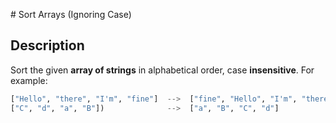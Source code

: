 # Sort Arrays (Ignoring Case)

## Description

Sort the given **array of strings** in alphabetical order, case **insensitive**. For example:

```python
["Hello", "there", "I'm", "fine"]  -->  ["fine", "Hello", "I'm", "there"]
["C", "d", "a", "B"])              -->  ["a", "B", "C", "d"]
```
